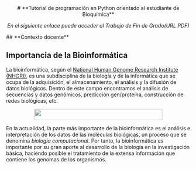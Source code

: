 <center>
# **Tutorial de programación en Python orientado al estudiante de Bioquímica**

*En el siguiente enlace puede acceder al Trabajo de Fin de Grado(URL PDF)*
</center>
## **Contexto docente**


## **Importancia de la Bioinformática**
La bioinformática, según el [National Human Genome Research Institute (NHGRI)](https://www.genome.gov/25019999/understanding-bioinformatics-and-sequencing#:~:text=Bioinformatics%20is%20the%20branch%20of,acid%20and%20protein%20sequence%20data.), es una subdisciplina de la biología y de la informática que se ocupa de la adquisición, el almacenamiento, el análisis y la difusión de datos biológicos. Dentro de este campo encontramos el análisis de secuencias y datos genómicos, predicción gen/proteína, construcción de redes biológicas, etc. 

<div align="center">
<img src="https://miro.medium.com/max/531/1*s7i0AeBYzh2FHD1gjcp7pg@2x.png"  height="30" width="350">
</div>

En la actualidad, la parte más importante de la bioinformática es el análisis e interpretación de los datos de las moléculas biológicas, un proceso que se denomina _biología computacional_. Por tanto, la bioinformática es importante por su gran aporte al desarrollo de la biología en la investigación básica, haciendo posible el tratamiento de la  extensa información que contiene los genomas de los organismos.


